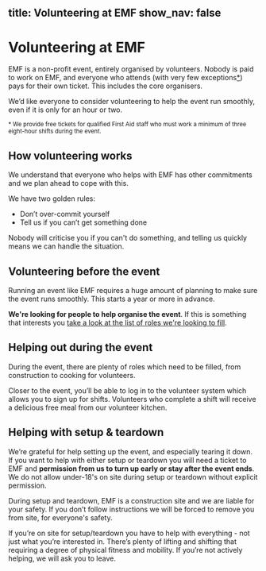 title: Volunteering at EMF
show_nav: false
---
# Volunteering at EMF
EMF is a non-profit event, entirely organised by volunteers. Nobody is paid to work on EMF, and everyone who attends (with very few exceptions[*](#footnote)) pays for their own ticket. This includes the core organisers.

We’d like everyone to consider volunteering to help the event run smoothly, even if it is only for an hour or two.

<small id="footnote">* We provide free tickets for qualified First Aid staff who must work a minimum of three eight-hour shifts during the event.</small>

## How volunteering works
We understand that everyone who helps with EMF has other commitments and we plan ahead to cope with this.

We have two golden rules:

* Don’t over-commit yourself
* Tell us if you can’t get something done

Nobody will criticise you if you can't do something, and telling us quickly means we can handle the situation.

## Volunteering before the event
Running an event like EMF requires a huge amount of planning to make sure the event runs smoothly. This starts a year or more in advance.

**We're looking for people to help organise the event**. If this is something that interests you [take a look at the list of roles we're looking to fill](/about/volunteer-roles).

## Helping out during the event

During the event, there are plenty of roles which need to be filled, from construction to cooking for volunteers.

Closer to the event, you’ll be able to log in to the volunteer system which allows you to sign up for shifts. Volunteers who complete a shift will receive a delicious free meal from our volunteer kitchen.

## Helping with setup & teardown

We’re grateful for help setting up the event, and especially tearing it down.
If you want to help with either setup or teardown you will need a ticket to EMF and **permission from us to turn up early or stay after the event ends**. We do not allow under-18's on site during setup or teardown without explicit permission.

During setup and teardown, EMF is a construction site and we are liable for your safety. If you don’t follow instructions we will be forced to remove you from site, for everyone's safety.

If you’re on site for setup/teardown you have to help with everything - not just what you’re interested in. There’s plenty of lifting and shifting that requiring a degree of physical fitness and mobility. If you’re not actively helping, we will ask you to leave.
